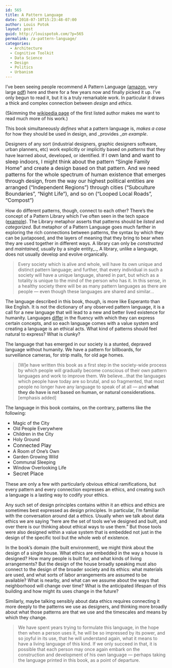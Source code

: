 ```yaml
---
id: 565
title: A Pattern Language
date: 2018-07-10T15:23:48-07:00
author: Louis Potok
layout: post
guid: http://louispotok.com/?p=565
permalink: /a-pattern-language/
categories:
  - Architecture
  - Cognitive Toolkit
  - Data Science
  - Design
  - Politics
  - Urbanism
---
```

I&#8217;ve been seeing people recommend A Pattern Language ([amazon](https://amzn.to/2u6YB0E), very large [pdf](http://library.uniteddiversity.coop/Ecological_Building/A_Pattern_Language.pdf)) here and there for a few years now and finally picked it up. I&#8217;ve only begun to read it, but it is a truly remarkable work. In particular it draws a thick and complex connection between _design_ and _ethics._

(Skimming the [wikipedia page](https://en.wikipedia.org/wiki/Christopher_Alexander) of the first listed author makes me want to read much more of his work.)

This book simultaneously _defines_ what a pattern language is, _makes a case_ for how they should be used in design, and _provides __an example_.

Designers of any sort (industrial designers, graphic designers software, urban planners, etc) work explicitly or implicitly based on _patterns_ that they have learned about, developed, or identified. If I<span style="font-size: 1rem;"> own land and want to sleep indoors, I might think about the pattern &#8220;Single Family Home&#8221; and create a design based on that pattern. And we need patterns for the whole spectrum of human existence that emerges through design, from the way our highest political entities are arranged (&#8220;Independent Regions&#8221;) through cities (&#8220;Subculture Boundaries&#8221;, &#8220;Night Life&#8221;), and so on (&#8220;Looped Local Roads&#8221;, &#8220;Compost&#8221;)</span>

How do different patterns, though, connect to each other? There&#8217;s the concept of a Pattern Library which I&#8217;ve often seen in the tech space ([example](https://ux.mailchimp.com/patterns)). The Library metaphor asserts that patterns should be _listed_ and _categorized_. But metaphor of a Pattern Language goes much farther in exploring the rich connections between patterns, the syntax by which they can be juxtaposed, and the layers of meaning that they bring to bear when they are used together in different ways. A library can only be _constructed_ and _maintained,_ usually by a single entity_._ A library, unlike a language, does not usually develop and evolve organically.

> Every society which is alive and whole, will have its own unique and distinct pattern language; and further, that every individual in such a society will have a unique language, shared in part, but which as a totality is unique to the mind of the person who has it. In this sense, in a healthy society there will be as many pattern languages as there are people &#8212; even though these languages are shared and similar&#8230;

The language described in this book, though, is more like Esperanto than like English. It is not the dictionary of any observed pattern language, it is a call for a new language that will lead to a new and better lived existence for humanity. Languages [differ](https://en.wikipedia.org/wiki/Linguistic_relativity) in the fluency with which they can express certain concepts, and so each language comes with a value system and creating a language is an ethical acts. What kind of patterns should feel natural to express? What is clunky?

The language that has emerged in our society is a stunted, depraved language without humanity. We have a pattern for billboards, for surveillance cameras, for strip malls, for old age homes.

> [W]e have written this book as a first step in the society-wide process by which people will gradually become conscious of their own pattern languages and work to improve them. We believe&#8230;that the languages which people have today are so brutal, and so fragmented, that most people no longer have any language to speak of at all &#8212; and **what they do have is not based on human, or natural considerations.** [emphasis added]

The language in this book contains, on the contrary, patterns like the following:

  * Magic of the City
  * Old People Everywhere
  * Children in the City
  * Holy Ground
  * <span style="font-size: 1rem;">Connected Play</span>
  * A Room of One&#8217;s Own
  * Garden Growing Wild
  * Communal Sleeping
  * Window Overlooking Life
  * <span style="font-size: 1rem;">Secret Place</span>

These are only a few with particularly obvious ethical ramifications, but every pattern and every connection expresses an ethics, and creating such a language is a lasting way to codify your ethics.

Any such set of design principles contains within it an ethics and ethics are sometimes best expressed as design principles. In particular, I&#8217;m familiar with the conversation around dat a ethics. Usually when we talk about data ethics we are saying &#8220;here are the set of tools we&#8217;ve designed and built, and over there is our thinking about ethical ways to use them.&#8221; But those tools were also designed within a value system that is embedded not just in the design of the specific tool but the whole web of existence.

In the book&#8217;s domain (the built environment), we might think about the design of a single house. What ethics are embedded in the way a house is designed? How many people is built for, and what kinds of living arrangements? But the design of the house broadly speaking must also connect to the design of the broader society and its ethics: what materials are used, and what sorts of labor arrangements are assumed to be available? What is nearby, and what can we assume about the ways that neighborhood will change over time? What is the anticipated lifespan of this building and how might its uses change in the future?

Similarly, maybe talking sensibly about data ethics requires connecting it more deeply to the patterns we use as designers, and thinking more broadly about what those patterns are that we use and the timescales and means by which they change.

> We have spent years trying to formulate this language, in the hope then when a person uses it, he will be so impressed by its power, and so joyful in its use, that he will understand again, what it means to have a living language of this kind. If we only succeed in that, it is possible that each person may once again embark on the construction and development of his own language &#8212; perhaps taking the language printed in this book, as a point of departure.